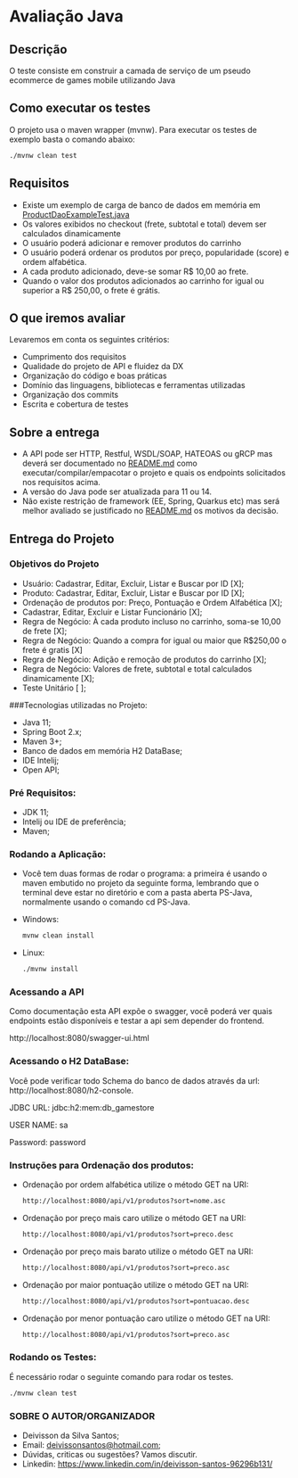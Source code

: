 # Avaliação Java


## Descrição

  O teste consiste em construir a camada de serviço de um pseudo ecommerce de games mobile utilizando Java

## Como executar os testes
  
  O projeto usa o maven wrapper (mvnw).
  Para executar os testes de exemplo basta o comando abaixo:
  ```sh
  ./mvnw clean test
  ```

## Requisitos

  - Existe um exemplo de carga de banco de dados em memória em [ProductDaoExampleTest.java](./src/test/java/br/com/supera/game/store/ProductDaoExampleTest.java)
  - Os valores exibidos no checkout (frete, subtotal e total) devem ser calculados dinamicamente
  - O usuário poderá adicionar e remover produtos do carrinho
  - O usuário poderá ordenar os produtos por preço, popularidade (score) e ordem alfabética.
  - A cada produto adicionado, deve-se somar R$ 10,00 ao frete.
  - Quando o valor dos produtos adicionados ao carrinho for igual ou superior a R$ 250,00, o frete é grátis.

## O que iremos avaliar

Levaremos em conta os seguintes critérios:

  - Cumprimento dos requisitos
  - Qualidade do projeto de API e fluidez da DX
  - Organização do código e boas práticas
  - Domínio das linguagens, bibliotecas e ferramentas utilizadas
  - Organização dos commits
  - Escrita e cobertura de testes

## Sobre a entrega

  - A API pode ser HTTP, Restful, WSDL/SOAP, HATEOAS ou gRCP mas deverá ser documentado no [README.md](./README.md) como executar/compilar/empacotar o projeto e quais os endpoints solicitados nos requisitos acima. 
  - A versão do Java pode ser atualizada para 11 ou 14.
  - Não existe restrição de framework (EE, Spring, Quarkus etc) mas será melhor avaliado se justificado no [README.md](./README.md) os motivos da decisão.

## Entrega do Projeto

### Objetivos do Projeto
- Usuário: Cadastrar, Editar, Excluir, Listar e Buscar por ID [X];
- Produto: Cadastrar, Editar, Excluir, Listar e Buscar por ID [X];
- Ordenação de produtos por: Preço, Pontuação e Ordem Alfabética [X];
- Cadastrar, Editar, Excluir e Listar Funcionário [X];
- Regra de Negócio: À cada produto incluso no carrinho, soma-se 10,00 de frete [X];
- Regra de Negócio: Quando a compra for igual ou maior que R$250,00 o frete é gratis [X]
- Regra de Negócio: Adição e remoção de produtos do carrinho [X];
- Regra de Negócio: Valores de frete, subtotal e total calculados dinamicamente [X];
- Teste Unitário [ ];

###Tecnologias utilizadas no Projeto:
- Java 11;
- Spring Boot 2.x;
- Maven 3+;
- Banco de dados em memória H2 DataBase;
- IDE Intelij;
- Open API;

### Pré Requisitos:
- JDK 11;
- Intelij ou IDE de preferência;
- Maven;

### Rodando a Aplicação: 
- Você tem duas formas de rodar o programa: a primeira é usando o maven embutido no projeto da seguinte forma, lembrando que o terminal deve estar no diretório e com a pasta aberta PS-Java, 
normalmente usando o comando cd PS-Java.


- Windows:
  ```sh
  mvnw clean install
  ```
- Linux:
  ```sh
  ./mvnw install
  ```
  
### Acessando a API
Como documentação esta API expõe o swagger, você poderá ver quais endpoints estão disponíveis e testar a api sem depender do frontend.

http://localhost:8080/swagger-ui.html

### Acessando o H2 DataBase:
Você pode verificar todo Schema do banco de dados através da url: http://localhost:8080/h2-console.

JDBC URL: jdbc:h2:mem:db_gamestore

USER NAME: sa

Password: password

### Instruções para Ordenação dos produtos:
- Ordenação por ordem alfabética utilize o método GET na URI:
  ```sh
  http://localhost:8080/api/v1/produtos?sort=nome.asc
  ```
- Ordenação por preço mais caro utilize o método GET na URI:
  ```sh
  http://localhost:8080/api/v1/produtos?sort=preco.desc
  ```
- Ordenação por preço mais barato utilize o método GET na URI:
  ```sh
  http://localhost:8080/api/v1/produtos?sort=preco.asc
  ```
- Ordenação por maior pontuação utilize o método GET na URI:
  ```sh
  http://localhost:8080/api/v1/produtos?sort=pontuacao.desc
  ```
- Ordenação por menor pontuação caro utilize o método GET na URI:
  ```sh
  http://localhost:8080/api/v1/produtos?sort=preco.asc
  ```
  

### Rodando os Testes:

É necessário rodar o seguinte comando para rodar os testes.

  ```sh
  ./mvnw clean test
  ```

### SOBRE O AUTOR/ORGANIZADOR
- Deivisson da Silva Santos;
- Email: deivissonsantos@hotmail.com;
- Dúvidas, criticas ou sugestões? Vamos discutir. 
- Linkedin: https://www.linkedin.com/in/deivisson-santos-96296b131/

